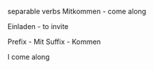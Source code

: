 separable verbs
Mitkommen - come along

Einladen - to invite

Prefix - Mit
Suffix - Kommen

I come along